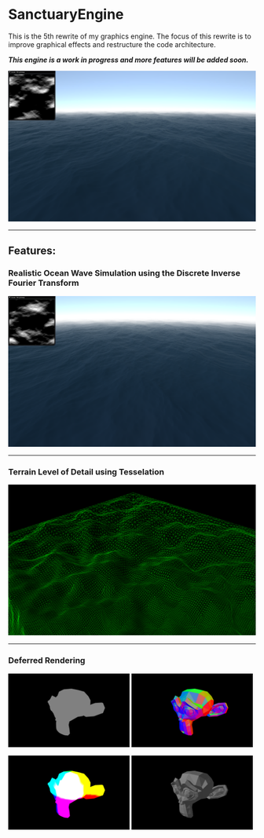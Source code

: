# SanctuaryEngine

This is the 5th rewrite of my graphics engine. The focus of this rewrite is to improve graphical effects and restructure the code architecture.

***This engine is a work in progress and more features will be added soon.***

![](readmeimg/sudden.png)

___
## Features:

### Realistic Ocean Wave Simulation using the Discrete Inverse Fourier Transform
![](readmeimg/betterocean.png)

___
### Terrain Level of Detail using Tesselation
![](readmeimg/terrain.png)

___
### Deferred Rendering
<p float="left">
  <img src="readmeimg/deferred/albedo.png" width="49%" />
  <img src="readmeimg/deferred/normal.png" width="49%" /> 
</p>
<p float="left">
  <img src="readmeimg/deferred/position.png" width="49%" />
  <img src="readmeimg/deferred/lit.png" width="49%" /> 
</p>
